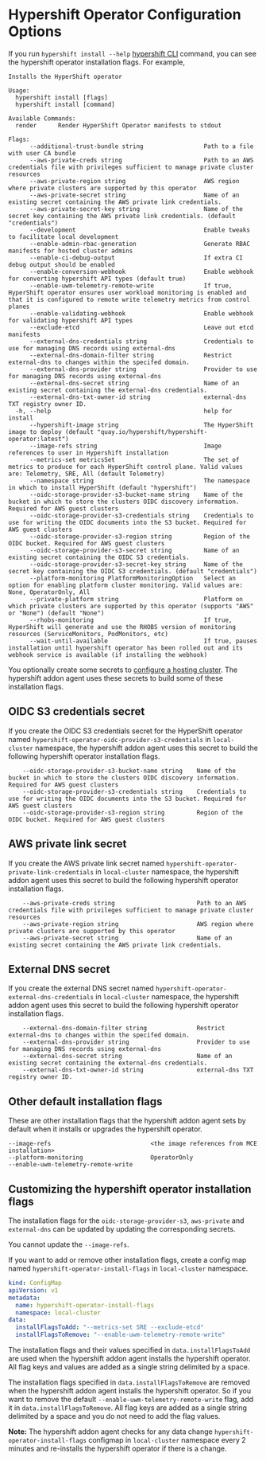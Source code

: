 # Hypershift Operator Configuration Options

If you run `hypershift install --help` [hypershift CLI](https://github.com/stolostron/hypershift-addon-operator/blob/main/docs/installing_hypershift_cli.md) command, you can see the hypershift operator installation flags. For example,

```
Installs the HyperShift operator

Usage:
  hypershift install [flags]
  hypershift install [command]

Available Commands:
  render      Render HyperShift Operator manifests to stdout

Flags:
      --additional-trust-bundle string                 Path to a file with user CA bundle
      --aws-private-creds string                       Path to an AWS credentials file with privileges sufficient to manage private cluster resources
      --aws-private-region string                      AWS region where private clusters are supported by this operator
      --aws-private-secret string                      Name of an existing secret containing the AWS private link credentials.
      --aws-private-secret-key string                  Name of the secret key containing the AWS private link credentials. (default "credentials")
      --development                                    Enable tweaks to facilitate local development
      --enable-admin-rbac-generation                   Generate RBAC manifests for hosted cluster admins
      --enable-ci-debug-output                         If extra CI debug output should be enabled
      --enable-conversion-webhook                      Enable webhook for converting hypershift API types (default true)
      --enable-uwm-telemetry-remote-write              If true, HyperShift operator ensures user workload monitoring is enabled and that it is configured to remote write telemetry metrics from control planes
      --enable-validating-webhook                      Enable webhook for validating hypershift API types
      --exclude-etcd                                   Leave out etcd manifests
      --external-dns-credentials string                Credentials to use for managing DNS records using external-dns
      --external-dns-domain-filter string              Restrict external-dns to changes within the specifed domain.
      --external-dns-provider string                   Provider to use for managing DNS records using external-dns
      --external-dns-secret string                     Name of an existing secret containing the external-dns credentials.
      --external-dns-txt-owner-id string               external-dns TXT registry owner ID.
  -h, --help                                           help for install
      --hypershift-image string                        The HyperShift image to deploy (default "quay.io/hypershift/hypershift-operator:latest")
      --image-refs string                              Image references to user in Hypershift installation
      --metrics-set metricsSet                         The set of metrics to produce for each HyperShift control plane. Valid values are: Telemetry, SRE, All (default Telemetry)
      --namespace string                               The namespace in which to install HyperShift (default "hypershift")
      --oidc-storage-provider-s3-bucket-name string    Name of the bucket in which to store the clusters OIDC discovery information. Required for AWS guest clusters
      --oidc-storage-provider-s3-credentials string    Credentials to use for writing the OIDC documents into the S3 bucket. Required for AWS guest clusters
      --oidc-storage-provider-s3-region string         Region of the OIDC bucket. Required for AWS guest clusters
      --oidc-storage-provider-s3-secret string         Name of an existing secret containing the OIDC S3 credentials.
      --oidc-storage-provider-s3-secret-key string     Name of the secret key containing the OIDC S3 credentials. (default "credentials")
      --platform-monitoring PlatformMonitoringOption   Select an option for enabling platform cluster monitoring. Valid values are: None, OperatorOnly, All
      --private-platform string                        Platform on which private clusters are supported by this operator (supports "AWS" or "None") (default "None")
      --rhobs-monitoring                               If true, HyperShift will generate and use the RHOBS version of monitoring resources (ServiceMonitors, PodMonitors, etc)
      --wait-until-available                           If true, pauses installation until hypershift operator has been rolled out and its webhook service is available (if installing the webhook)
```

You optionally create some secrets to [configure a hosting cluster](https://github.com/stolostron/hypershift-addon-operator/blob/main/docs/provision_hosted_cluster_on_mce_local_cluster.md#configuring-the-hosting-cluster). The hypershift addon agent uses these secrets to build some of these installation flags.

## OIDC S3 credentials secret

If you create the OIDC S3 credentials secret for the HyperShift operator named `hypershift-operator-oidc-provider-s3-credentials` in `local-cluster` namespace, the hypershift addon agent uses this secret to build the following hypershift operator installation flags.

```
    --oidc-storage-provider-s3-bucket-name string    Name of the bucket in which to store the clusters OIDC discovery information. Required for AWS guest clusters
    --oidc-storage-provider-s3-credentials string    Credentials to use for writing the OIDC documents into the S3 bucket. Required for AWS guest clusters
    --oidc-storage-provider-s3-region string         Region of the OIDC bucket. Required for AWS guest clusters
```

## AWS private link secret

If you create the AWS private link secret named `hypershift-operator-private-link-credentials` in `local-cluster` namespace, the hypershift addon agent uses this secret to build the following hypershift operator installation flags.

```
    --aws-private-creds string                       Path to an AWS credentials file with privileges sufficient to manage private cluster resources
    --aws-private-region string                      AWS region where private clusters are supported by this operator
    --aws-private-secret string                      Name of an existing secret containing the AWS private link credentials.
```

## External DNS secret

If you create the external DNS secret named `hypershift-operator-external-dns-credentials` in `local-cluster` namespace, the hypershift addon agent uses this secret to build the following hypershift operator installation flags.

```
    --external-dns-domain-filter string              Restrict external-dns to changes within the specifed domain.
    --external-dns-provider string                   Provider to use for managing DNS records using external-dns
    --external-dns-secret string                     Name of an existing secret containing the external-dns credentials.
    --external-dns-txt-owner-id string               external-dns TXT registry owner ID.
```

## Other default installation flags

These are other installation flags that the hypershift addon agent sets by default when it installs or upgrades the hypershift operator.

```
--image-refs                            <the image references from MCE installation>
--platform-monitoring                   OperatorOnly
--enable-uwm-telemetry-remote-write
```

## Customizing the hypershift operator installation flags

The installation flags for the `oidc-storage-provider-s3`, `aws-private` and `external-dns` can be updated by updating the corresponding secrets.

You cannot update the `--image-refs`.

If you want to add or remove other installation flags, create a config map named `hypershift-operator-install-flags` in `local-cluster` namespace.

```yaml
kind: ConfigMap
apiVersion: v1
metadata:
  name: hypershift-operator-install-flags
  namespace: local-cluster
data:
  installFlagsToAdd: "--metrics-set SRE --exclude-etcd"
  installFlagsToRemove: "--enable-uwm-telemetry-remote-write"
```

The installation flags and their values specified in `data.installFlagsToAdd` are used when the hypershift addon agent installs the hypershift operator. All flag keys and values are added as a single string delimited by a space.

The installation flags specified in `data.installFlagsToRemove` are removed when the hypershift addon agent installs the hypershift operator. So if you want to remove the default `--enable-uwm-telemetry-remote-write` flag, add it in `data.installFlagsToRemove`. All flag keys are added as a single string delimited by a space and you do not need to add the flag values.

**Note:** The hypershift addon agent checks for any data change `hypershift-operator-install-flags` configmap in `local-cluster` namespace every 2 minutes and re-installs the hypershift operator if there is a change.
